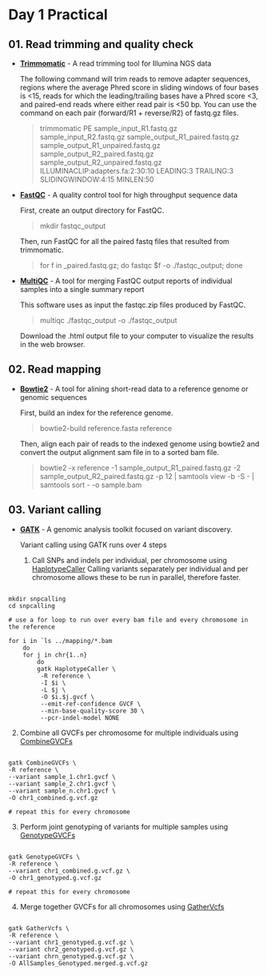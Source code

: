 # Day 1 Practical

## 01. Read trimming and quality check

* **[Trimmomatic](http://www.usadellab.org/cms/?page=trimmomatic)** - A read trimming tool for Illumina NGS data

    The following command will trim reads to remove adapter sequences, regions where the average Phred score in sliding windows of four bases is <15, reads for which the leading/trailing bases have a Phred score <3, and paired-end reads where either read pair is <50 bp. You can use the command on each pair (forward/R1 + reverse/R2) of fastq.gz files.

    > trimmomatic PE sample_input_R1.fastq.gz sample_input_R2.fastq.gz sample_output_R1_paired.fastq.gz sample_output_R1_unpaired.fastq.gz sample_output_R2_paired.fastq.gz sample_output_R2_unpaired.fastq.gz ILLUMINACLIP:adapters.fa:2:30:10 LEADING:3 TRAILING:3 SLIDINGWINDOW:4:15 MINLEN:50

* **[FastQC](http://www.bioinformatics.babraham.ac.uk/projects/fastqc/)** - A quality control tool for high throughput sequence data

    First, create an output directory for FastQC.
    > mkdir fastqc_output

    Then, run FastQC for all the paired fastq files that resulted from trimmomatic.
    > for f in _paired.fastq.gz; do fastqc $f -o ./fastqc_output; done

* **[MultiQC](https://multiqc.info)** - A tool for merging FastQC output reports of individual samples into a single summary report

    This software uses as input the fastqc.zip files produced by FastQC.
    > multiqc ./fastqc_output -o ./fastqc_output

    Download the .html output file to your computer to visualize the results in the web browser.

## 02. Read mapping

* **[Bowtie2](https://bowtie-bio.sourceforge.net/bowtie2/manual.shtml)** - A tool for alining short-read data to a reference genome or genomic sequences

    First, build an index for the reference genome.
    > bowtie2-build reference.fasta reference

    Then, align each pair of reads to the indexed genome using bowtie2 and convert the output alignment sam file in to a sorted bam file.
    > bowtie2 -x reference -1 sample_output_R1_paired.fastq.gz -2 sample_output_R2_paired.fastq.gz -p 12 | samtools view -b -S - | samtools sort - -o sample.bam

## 03. Variant calling

* **[GATK](https://gatk.broadinstitute.org/hc/en-us)** - A genomic analysis toolkit focused on variant discovery.

    Variant calling using GATK runs over 4 steps
  
  1. Call SNPs and indels per individual, per chromosome using [HaplotypeCaller](https://gatk.broadinstitute.org/hc/en-us/articles/360037225632-HaplotypeCaller)
    Calling variants separately per individual and per chromosome allows these to be run in parallel, therefore faster.

```

mkdir snpcalling
cd snpcalling

# use a for loop to run over every bam file and every chromosome in the reference

for i in `ls ../mapping/*.bam
    do
    for j in chr{1..n}
        do
        gatk HaplotypeCaller \
         -R reference \
         -I $i \
         -L $j \
         -O $i.$j.gvcf \
         --emit-ref-confidence GVCF \
         --min-base-quality-score 30 \
         --pcr-indel-model NONE

```

  2. Combine all GVCFs per chromosome for multiple individuals using [CombineGVCFs](https://gatk.broadinstitute.org/hc/en-us/articles/13832710975771-CombineGVCFs)

```

gatk CombineGVCFs \
-R reference \
--variant sample_1.chr1.gvcf \
--variant sample_2.chr1.gvcf \
--variant sample_n.chr1.gvcf \
-O chr1_combined.g.vcf.gz

# repeat this for every chromosome

```

  3. Perform joint genotyping of variants for multiple samples using [GenotypeGVCFs](https://gatk.broadinstitute.org/hc/en-us/articles/13832766863259-GenotypeGVCFs)

```

gatk GenotypeGVCFs \
-R reference \
--variant chr1_combined.g.vcf.gz \
-O chr1_genotyped.g.vcf.gz

# repeat this for every chromosome

```

  4. Merge together GVCFs for all chromosomes using [GatherVcfs](https://gatk.broadinstitute.org/hc/en-us/articles/13832683937435-GatherVcfs-Picard)

```

gatk GatherVcfs \
-R reference \
--variant chr1_genotyped.g.vcf.gz \
--variant chr2_genotyped.g.vcf.gz \
--variant chrn_genotyped.g.vcf.gz \
-O AllSamples_Genotyped.merged.g.vcf.gz

```
